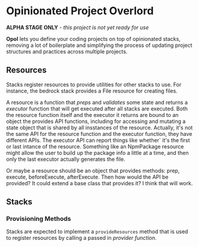 # Opinionated Project Overlord

**ALPHA STAGE ONLY** - _this project is not yet ready for use_

**Opol** lets you define your coding projects on top of opinionated stacks,
removing a lot of boilerplate and simplifying the process of updating project
structures and practices across multiple projects.

## Resources

Stacks register resources to provide utilities for other stacks to use. For instance,
the bedrock stack provides a File resource for creating files.

A resource is a function that _preps_ and _validates_ some state and returns a _executor_
function that will get executed after all stacks are executed. Both the resource function
itself and the executor it returns are bound to an object the provides API functions,
including for accessing and mutating a state object that is shared by all insstances
of the resource. Actually, it's not the same API for the resource function and the
executor function, they have different APIs. The executor API can report things like whether`
it's the first or last intance of the resource. Something like an NpmPackage resource might
allow the user to build up the package info a little at a time, and then only the last
executor actually generates the file.

Or maybe a resource should be an object that provides methods: prep, execute, beforeExecute,
afterExecute. Then how would the API be provided? It could extend a base class that provides
it? I think that will work.

## Stacks

### Provisioning Methods

Stacks are expected to implement a `provideResources` method that is used to register resources
by calling a passed in _provider function_.

